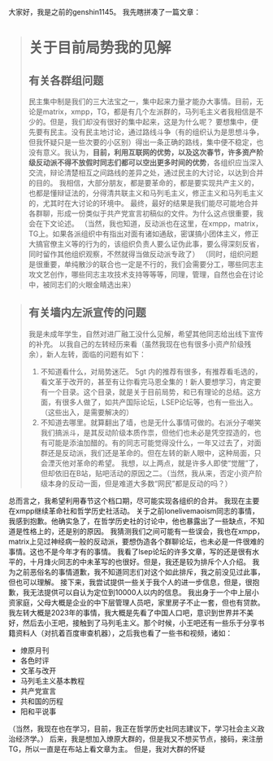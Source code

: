 大家好，我是之前的genshin1145。
我先瞎拼凑了一篇文章：
> # 关于目前局势我的见解
> ## 有关各群组问题
> 民主集中制是我们的三大法宝之一，集中起来力量才能办大事情。目前，无论是matrix，xmpp，TG，都是有几个左派群的，马列毛主义者我相信是不少的。但是，我们却没有很好的集中起来，这是为什么呢？
要想集中，便先要有民主。没有民主地讨论，通过路线斗争（有的组织认为是思想斗争，但我怀疑只是一些次要的小区别）得出一条正确的路线，集中便不稳定，也没有意义。我认为，**目前，利用互联网的优势，以及这次春节，许多资产阶级反动派不得不放假时同志们都可以空出更多时间的优势**，各组织应当深入交流，辩论清楚相互之间路线的差异之处，通过民主的大讨论，以达到合并的目的。
我相信，大部分朋友，都是要革命的，都是要实现共产主义的，也都是懂辩证法的，分得清共联主义和马列毛主义，修正主义和马列毛主义的，尤其时在大讨论的环境中。
最终，最好的结果是我们能尽可能地合并各群聊，形成一份类似于共产党宣言初稿似的文件。为什么这点很重要，我会在下文论述。
（当然，我也知道，反动派也在这里，在xmpp，matrix，TG上。如果各派组织中有指出对面有诸如通敌，密谋搞小团体主义，修正大搞官僚主义等的行为的，该组织负责人要么证伪此事，要么得深刻反省，同时留作其他组织观察，不然就得当做反动派专政了）
（同时，组织问题是很重要，单纯散沙的联合也一定是不行的，我们会需要分工，哪些同志主攻文艺创作，哪些同志主攻技术支持等等等，同理，管理，自然也会在讨论中，被同志们的火眼金睛选出来）

> ## 有关墙内左派宣传的问题
> 我是未成年学生，自然对进厂融工没什么见解，希望其他同志给出线下宣传的补充。
以我自己的左转经历来看（虽然我现在也有很多小资产阶级残余），新人左转，面临的问题有如下：
> 1. 不知道看什么，对局势迷茫。 5gt 内的推荐有很多，有推荐看毛选的，看文革于改开的，甚至有让你看完马恩全集的！新人要想学习，肯定要有一个目录。这个目录，就是关于目前局势，和已有理论的总结。这方面，有很多人做了，如共产国际论坛，LSEP论坛等，也有一些出入。（这些出入，是需要解决的）
> 2. 不知道去哪里。就算翻出了墙，也是无什么事情可做的。右派分子嘲笑我们搞派斗，是其反动阶级本质作祟，但他们也未必是凭空捏造的，也有可能是添油加醋的。有的同志可能觉得没什么，一年又过去了，对面群还是反动派，我们还是革命的。但在左转的新人眼中，这种局面，只会湮灭他对革命的希望。
> 我想，以上两点，就是许多人即使“觉醒”了，但却依旧在B站，贴吧活动的原因之二。（当然，我从来，否定小资产阶级本身的反动一面，但是难道大多数“网民”都是反动的吗？）

总而言之，我希望利用春节这个档口期，尽可能实现各组织的合并。
我现在主要在xmpp继续革命社和哲学历史社活动。
关于之前lonelivemaoism同志的事情，我感到抱歉。他确实急了，在哲学历史社的讨论中，他也暴露出了一些缺点，不知道是性格上的，还是别的原因。
我猜测我们之间可能有一些误会，我也在xmpp，matrix上见过神经病一般的反动派，要想伪造各个群聊论坛，也未必是一件很难的事情。这也不是今年才有的事情。
我看了lsep论坛的许多文章，写的还是很有水平的，十月烽火同志的中未革写的也很好。但是，我还是较为排斥个人介绍。
我为之前恶俗名的事情道歉，我不知道同志们对这个如此排斥，我之前没见过此事，但也可以理解。
接下来，我尝试提供一些关于我个人的进一步信息，但是，很抱歉，我无法提供可以自认为定位到10000人以内的信息。
我出身于一个中上层小资家庭，父母大概是企业的中下层管理人员吧，家里房子不止一套，但也有贷款。
我左转大概是2023年的事情，我大概是先看了中国人口吧，意识到世界并不美好，然后去小王吧，接触到了马列毛主义。那个时候，小王吧还有一些乐于分享书籍资料人（对抗着百度审查机器），之后我也看了一些书和视频，诸如：
-   燎原月刊
-   各色时评
-   文革与改开
-   马列毛主义基本教程
-   共产党宣言
-   共和国的历程
-   阳和平说事

（当然，我现在也在学习，目前，我正在哲学历史社同志建议下，学习社会主义政治经济学。）
后来，我是想加入燎原大群的，但是我又不想买节点，接码，来注册TG，所以一直是在布站上看文章为主。
但是，我对大群的怀疑

<!--stackedit_data:
eyJoaXN0b3J5IjpbLTE3NjA3OTc5NzQsLTEyMjQzOTk0NzldfQ
==
-->